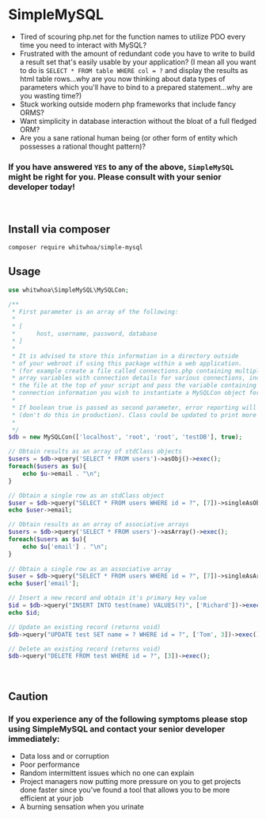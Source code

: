 # SimpleMySQL
  * Tired of scouring php.net for the function names to utilize PDO every time you need to
interact with MySQL? 
  * Frustrated with the amount of redundant code you have to write to build
  a result set that's easily usable by your application? (I mean all you want
  to do is `SELECT * FROM table WHERE col = ?` and display the results as html table rows...why
  are you now thinking about data types of parameters which you'll have to bind
  to a prepared statement...why are you wasting time?)
  * Stuck working outside modern php frameworks that include fancy ORMS?
  * Want simplicity in database interaction without the bloat of a full
  fledged ORM?
  * Are you a sane rational human being (or other form of entity which possesses 
  a rational thought pattern)?
  
  ### If you have answered `YES` to any of the above, `SimpleMySQL` might be right for you. Please consult with your senior developer today!
  <br/>
  
  ## Install via composer
  `composer require whitwhoa/simple-mysql`
  
  ## Usage
  ```php
  use whitwhoa\SimpleMySQL\MySQLCon;
  
  /**
   * First parameter is an array of the following:
   *
   * [
   *      host, username, password, database
   * ]
   *
   * It is advised to store this information in a directory outside
   * of your webroot if using this package within a web application.
   * (for example create a file called connections.php containing multiple
   * array variables with connection details for various connections, include
   * the file at the top of your script and pass the variable containing the
   * connection information you wish to instantiate a MySQLCon object for.)
   *
   * If boolean true is passed as second parameter, error reporting will be turned on
   * (don't do this in production). Class could be updated to print more detailed errors.
   *
   */
  $db = new MySQLCon(['localhost', 'root', 'root', 'testDB'], true);
  
  // Obtain results as an array of stdClass objects
  $users = $db->query('SELECT * FROM users')->asObj()->exec();
  foreach($users as $u){
      echo $u->email . "\n";
  }
  
  // Obtain a single row as an stdClass object
  $user = $db->query("SELECT * FROM users WHERE id = ?", [7])->singleAsObj()->exec();
  echo $user->email;
  
  // Obtain results as an array of associative arrays
  $users = $db->query('SELECT * FROM users')->asArray()->exec();
  foreach($users as $u){
      echo $u['email'] . "\n";
  }
    
  // Obtain a single row as an associative array
  $user = $db->query("SELECT * FROM users WHERE id = ?", [7])->singleAsArray()->exec();
  echo $user['email'];
  
  // Insert a new record and obtain it's primary key value
  $id = $db->query("INSERT INTO test(name) VALUES(?)", ['Richard'])->exec();
  echo $id;
  
  // Update an existing record (returns void)
  $db->query("UPDATE test SET name = ? WHERE id = ?", ['Tom', 3])->exec();
  
  // Delete an existing record (returns void)
  $db->query("DELETE FROM test WHERE id = ?", [3])->exec();  
  ```
  <br/>
  
  ## Caution
  
  ### If you experience any of the following symptoms please stop using SimpleMySQL and contact your senior developer immediately:
  * Data loss and or corruption
  * Poor performance
  * Random intermittent issues which no one can explain
  * Project managers now putting more pressure on you to get projects done faster since you've found a tool that allows you to be more efficient at your job
  * A burning sensation when you urinate
   
   